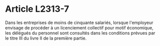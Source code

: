 # Article L2313-7

Dans les entreprises de moins de cinquante salariés, lorsque l'employeur envisage de procéder à un licenciement collectif pour motif économique, les délégués du personnel sont consultés dans les conditions prévues par le titre III du livre II de la première partie.